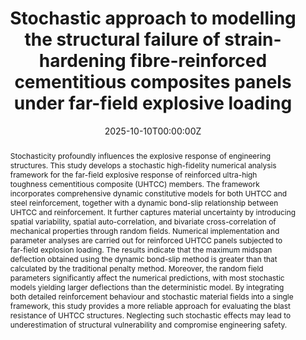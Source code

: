---
title: "Stochastic approach to modelling the structural failure of strain-hardening fibre-reinforced cementitious composites panels under far-field explosive loading"
authors:
- yinxing
- Qinghua Li*
- Qingmin Wang
- Tao Chen
date: "2025-10-10T00:00:00Z"

# Publication type.
# Accepts a single type but formatted as a YAML list (for Hugo requirements).
# Enter a publication type from the CSL standard.
publication_types: ["article-journal"]

# Publication name and optional abbreviated publication name.
publication: "***Theoretical and Applied Fracture Mechanics***, 141, 105285"

abstract: Stochasticity profoundly influences the explosive response of engineering structures. This study develops a stochastic high-fidelity numerical analysis framework for the far-field explosive response of reinforced ultra-high toughness cementitious composite (UHTCC) members. The framework incorporates comprehensive dynamic constitutive models for both UHTCC and steel reinforcement, together with a dynamic bond-slip relationship between UHTCC and reinforcement. It further captures material uncertainty by introducing spatial variability, spatial auto-correlation, and bivariate cross-correlation of mechanical properties through random fields. Numerical implementation and parameter analyses are carried out for reinforced UHTCC panels subjected to far-field explosion loading. The results indicate that the maximum midspan deflection obtained using the dynamic bond-slip method is greater than that calculated by the traditional penalty method. Moreover, the random field parameters significantly affect the numerical predictions, with most stochastic models yielding larger deflections than the deterministic model. By integrating both detailed reinforcement behaviour and stochastic material fields into a single framework, this study provides a more reliable approach for evaluating the blast resistance of UHTCC structures. Neglecting such stochastic effects may lead to underestimation of structural vulnerability and compromise engineering safety.

tags:
- Mechanical Behavior
- SHCC
featured: false

links:
  - type: doi
    url: "https://doi.org/10.1016/j.tafmec.2025.105285"
  # - type: video
  #   url: ""

# Featured image
# To use, add an image named `featured.jpg/png` to your page's folder. 
image:
  placement: 2
  focal_point: "Top"
  preview_only: false

# Associated Projects (optional).
#   Associate this publication with one or more of your projects.
#   Simply enter your project's folder or file name without extension.
#   E.g. `internal-project` references `content/project/internal-project/index.md`.
#   Otherwise, set `projects: []`.
projects: []

# Slides (optional).
#   Associate this publication with Markdown slides.
#   Simply enter your slide deck's filename without extension.
#   E.g. `slides: "example"` references `content/slides/example/index.md`.
#   Otherwise, set `slides: ""`.
slides: ""
---